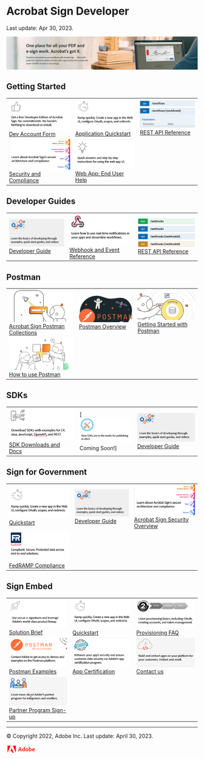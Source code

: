 
# Acrobat Sign Developer

Last update: Apr 30, 2023.

![](portfoliofiles/images/banner.png)

## Getting Started

|               |               |               |
| ------------- | ------------- | ------------- |
| [![](portfoliofiles/images/devedition.png)Dev Account Form](https://www.adobe.com/go/acrobatsigndevedition) | [![](portfoliofiles/images/quickstart.png)Application Quickstart](./developer_guide) | [![](portfoliofiles/images/rest.png)REST API Reference](https://secure.na1.adobesign.com/public/docs/restapi/v6) |
| [![](portfoliofiles/images/security1.png)Security and Compliance](https://www.adobe.com/trust/resources.html)| [![](portfoliofiles/images/helpx.png)Web App: End User Help](https://helpx.adobe.com/support/sign.html) | |

## Developer Guides

|               |               |               |
| ------------- | ------------- | ------------- |
| [![](portfoliofiles/images/devguide.png)Developer Guide](https://www.adobe.com/go/acrobatsigndevguide) | [![](portfoliofiles/images/webhookref.png)Webhook and Event Reference](./acrobat_sign_events/index.md) | [![](portfoliofiles/images/webhookapi.png)REST API Reference](https://secure.na1.adobesign.com/public/docs/restapi/v6) |

## Postman

|               |               |               |
| ------------- | ------------- | ------------- |
| [![](portfoliofiles/images/postman1.png)Acrobat Sign Postman Collections](https://www.postman.com/adobe/workspace/adobe-acrobat-sign/overview) | [![](portfoliofiles/images/postman4.png)Postman Overview](https://opensource.adobe.com/acrobat-sign/developer_guide/) | [![](portfoliofiles/images/postman3.png)Getting Started with Postman](https://opensource.adobe.com/acrobat-sign/developer_guide/) |
| [![](portfoliofiles/images/postman2.png)How to use Postman](https://learning.postman.com/docs/getting-started/introduction/) | | |

## SDKs

|               |               |               |
| ------------- | ------------- | ------------- |
| [![](portfoliofiles/images/sdk.png)SDK Downloads and Docs](https://www.adobe.com/go/acrobatsignsdks) | [![](portfoliofiles/images/sdknew.png)Coming Soon!] | [![](portfoliofiles/images/devguide.png)Developer Guide](https://www.adobe.com/go/acrobatsigndevguide) |

## Sign for Government

|               |               |               |
| ------------- | ------------- | ------------- |
| [![](portfoliofiles/images/quickstart.png)Quickstart](https://opensource.adobe.com/acrobat-sign/signgov/gstarted.html) | [![](portfoliofiles/images/devguide.png)Developer Guide](https://www.adobe.com/go/acrobatsigndevguide) | [![](portfoliofiles/images/security1.png)Acrobat Sign Security Overview](https://www.adobe.com/content/dam/cc/en/security/pdfs/AdobeSign_SecurityOverview.pdf) |
| [![](portfoliofiles/images/fedramp.png)FedRAMP Compliance](https://www.adobe.com/content/dam/cc/en/security/pdfs/AdobeSign_SecurityOverview.pdf) | | |

## Sign Embed

|               |               |               |
| ------------- | ------------- | ------------- |
| [![](portfoliofiles/images/solutionbrief.png)Solution Brief](./embedpartner/solutionbrief.pdf) | [![](portfoliofiles/images/quickstart.png)Quickstart](https://opensource.adobe.com/acrobat-sign/embedpartner/gstarted.html) | [![](portfoliofiles/images/oauth.png)Provisioning FAQ](https://opensource.adobe.com/acrobat-sign/embedpartner/provisioningfaq.html) |
| [![](portfoliofiles/images/postmanembed.png)Postman Examples](mailto:acrobatsignembed@adobe.com) | [![](portfoliofiles/images/certified.png)App Certification](https://adobe.na1.documents.adobe.com/public/esignWidget?wid=CBFCIBAA3AAABLblqZhC6C5oHcS7JEZRkhhFwlvbQ9BEo2-MNiYCNvGtJqdBnD-BkDf8YeeykaXrJ9mePk38*) | [![](portfoliofiles/images/oem.png)Contact us](mailto:signembed@adobe.com) |
| [![](portfoliofiles/images/partner.png)Partner Program Sign-up](https://www.adobe.com/documentcloud/integrations/isv-partner-form.html) | | |

- - -

© Copyright 2022, Adobe Inc. Last update: April 30, 2023.

![](_static/adobelogo.png)
